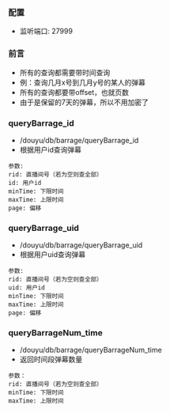 ### 配置
- 监听端口: 27999

### 前言
- 所有的查询都需要带时间查询
- 例：查询几月x号到几月y号的某人的弹幕
- 所有的查询都要带offset，也就页数
- 由于是保留的7天的弹幕，所以不用加密了

### queryBarrage_id
- /douyu/db/barrage/queryBarrage_id
- 根据用户id查询弹幕
```
参数:
rid: 直播间号（若为空则查全部）
id: 用户id
minTime: 下限时间
maxTime: 上限时间
page: 偏移
```

### queryBarrage_uid
- /douyu/db/barrage/queryBarrage_uid
- 根据用户uid查询弹幕
```
参数:
rid: 直播间号（若为空则查全部）
uid: 用户id
minTime: 下限时间
maxTime: 上限时间
page: 偏移
```

### queryBarrageNum_time
- /douyu/db/barrage/queryBarrageNum_time
- 返回时间段弹幕数量
```
参数：
rid: 直播间号（若为空则查全部）
minTime: 下限时间
maxTime: 上限时间
```